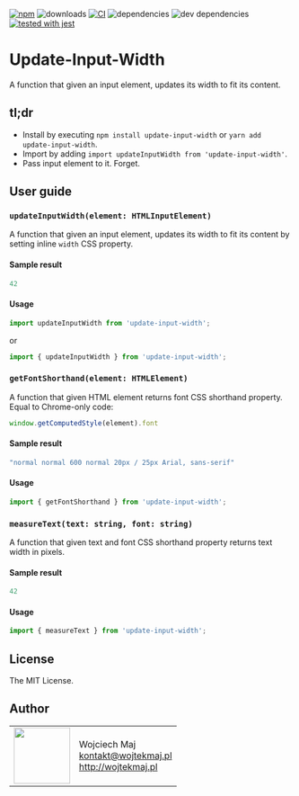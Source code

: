 [![npm](https://img.shields.io/npm/v/update-input-width.svg)](https://www.npmjs.com/package/update-input-width) ![downloads](https://img.shields.io/npm/dt/update-input-width.svg) [![CI](https://github.com/wojtekmaj/update-input-width/workflows/CI/badge.svg)](https://github.com/wojtekmaj/update-input-width/actions) ![dependencies](https://img.shields.io/david/wojtekmaj/update-input-width.svg) ![dev dependencies](https://img.shields.io/david/dev/wojtekmaj/update-input-width.svg) [![tested with jest](https://img.shields.io/badge/tested_with-jest-99424f.svg)](https://github.com/facebook/jest)

# Update-Input-Width
A function that given an input element, updates its width to fit its content.

## tl;dr
* Install by executing `npm install update-input-width` or `yarn add update-input-width`.
* Import by adding `import updateInputWidth from 'update-input-width'`.
* Pass input element to it. Forget.

## User guide

### `updateInputWidth(element: HTMLInputElement)`

A function that given an input element, updates its width to fit its content by setting inline `width` CSS property.

#### Sample result

```js
42
```

#### Usage

```js
import updateInputWidth from 'update-input-width';
```

or

```js
import { updateInputWidth } from 'update-input-width';
```

### `getFontShorthand(element: HTMLElement)`

A function that given HTML element returns font CSS shorthand property. Equal to Chrome-only code:

```js
window.getComputedStyle(element).font
```

#### Sample result

```js
"normal normal 600 normal 20px / 25px Arial, sans-serif"
```

#### Usage

```js
import { getFontShorthand } from 'update-input-width';
```

### `measureText(text: string, font: string)`

A function that given text and font CSS shorthand property returns text width in pixels.

#### Sample result

```js
42
```

#### Usage

```js
import { measureText } from 'update-input-width';
```

## License

The MIT License.

## Author

<table>
  <tr>
    <td>
      <img src="https://github.com/wojtekmaj.png?s=100" width="100">
    </td>
    <td>
      Wojciech Maj<br />
      <a href="mailto:kontakt@wojtekmaj.pl">kontakt@wojtekmaj.pl</a><br />
      <a href="http://wojtekmaj.pl">http://wojtekmaj.pl</a>
    </td>
  </tr>
</table>
